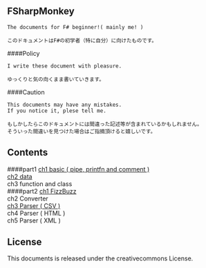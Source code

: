 FSharpMonkey
---
```
The documents for F# beginner!( mainly me! )

このドキュメントはF#の初学者（特に自分）に向けたものです。
```

####Policy
```
I write these document with pleasure.

ゆっくりと気の向くまま書いていきます。
```

####Caution
```
This documents may have any mistakes.
If you notice it, plese tell me.

もしかしたらこのドキュメントには間違った記述等が含まれているかもしれません。
そういった間違いを見つけた場合はご指摘頂けると嬉しいです。
```

Contents
---
####part1
[ch1 basic ( pipe, printfn and comment )](./part1/ch1_Basic3.md)  
[ch2 data](./part1/ch2_data.md)  
ch3 function and class  
####part2
[ch1 FizzBuzz](./part2/ch1_FizzBuzz.md)  
ch2 Converter  
[ch3 Parser ( CSV )](./part2/ch3_Parser_CSV.md)  
ch4 Parser ( HTML )  
ch5 Parser ( XML )  

License
---
This documents is released under the creativecommons License.

